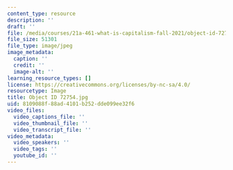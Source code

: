 ```yaml
---
content_type: resource
description: ''
draft: ''
file: /media/courses/21a-461-what-is-capitalism-fall-2021/object-id-72754.jpg
file_size: 51301
file_type: image/jpeg
image_metadata:
  caption: ''
  credit: ''
  image-alt: ''
learning_resource_types: []
license: https://creativecommons.org/licenses/by-nc-sa/4.0/
resourcetype: Image
title: Object ID 72754.jpg
uid: 8109088f-88ad-4101-b252-dde099ee32f6
video_files:
  video_captions_file: ''
  video_thumbnail_file: ''
  video_transcript_file: ''
video_metadata:
  video_speakers: ''
  video_tags: ''
  youtube_id: ''
---
```

